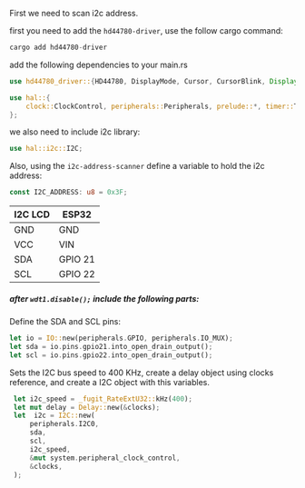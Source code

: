 First we need to scan i2c address.

first you need to add the `hd44780-driver`, use the follow cargo command:

```rust
cargo add hd44780-driver
```

add the following dependencies to your main.rs

```rust
use hd44780_driver::{HD44780, DisplayMode, Cursor, CursorBlink, Display};
```

```rust
use hal::{
    clock::ClockControl, peripherals::Peripherals, prelude::*, timer::TimerGroup, Delay, Rtc, IO,
};
```

we also need to include i2c library: 

```rust
use hal::i2c::I2C;
```

Also, using the `i2c-address-scanner` define a variable to hold the i2c address: 

```rust
const I2C_ADDRESS: u8 = 0x3F;
```

| **I2C LCD** | **ESP32** |
| ----------- | --------- |
| GND         | GND       |
| VCC         | VIN       |
| SDA         | GPIO 21   |
| SCL         | GPIO 22   |

##### after `wdt1.disable();` include the following parts:

Define the SDA and SCL pins:

```rust
let io = IO::new(peripherals.GPIO, peripherals.IO_MUX);
let sda = io.pins.gpio21.into_open_drain_output();
let scl = io.pins.gpio22.into_open_drain_output();
```

Sets the I2C bus speed to 400 KHz, create a delay object using clocks reference, and create a I2C object with this variables.

```rust
 let i2c_speed = _fugit_RateExtU32::kHz(400);
 let mut delay = Delay::new(&clocks);
 let  i2c = I2C::new(
     peripherals.I2C0,
     sda,
     scl,
     i2c_speed,
     &mut system.peripheral_clock_control,
     &clocks,
 );
```
